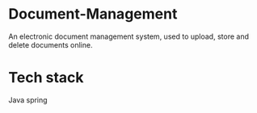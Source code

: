 # Document-Management
An electronic document management system, used to upload, store and delete documents online.
# Tech stack 
Java spring

